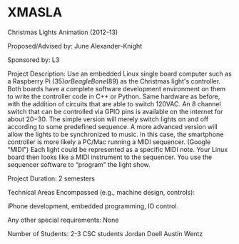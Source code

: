 XMASLA
==================

 Christmas Lights Animation (2012-13)

Proposed/Advised by: June Alexander-Knight

Sponsored by: L3 

Project Description:
 Use an embedded Linux single board computer such as a Raspberry Pi ($35) or BeagleBone ($89) as the Christmas light's controller.  Both boards have a complete software development environment on them to write the controller code in C++ or Python.  Same hardware as before, with the addition of circuits that are able to switch 120VAC. An 8 channel switch that can be controlled via GPIO pins is available on the internet for about $20-$30. The simple version will merely switch lights on and off according to some predefined sequence. A more advanced version will allow the lights to be synchronized to music. In this case, the smartphone controller is more likely a PC/Mac running a MIDI sequencer. (Google “MIDI”) Each light could be represented as a specific MIDI note. Your Linux board then looks like a MIDI instrument to the sequencer. You use the sequencer software to “program” the light show.

Project Duration: 2 semesters

Technical Areas Encompassed (e.g., machine design, controls):

iPhone development, embedded programming, IO control.

Any other special requirements: None

Number of Students: 2-3 CSC students
Jordan Doell
Austin Wentz
